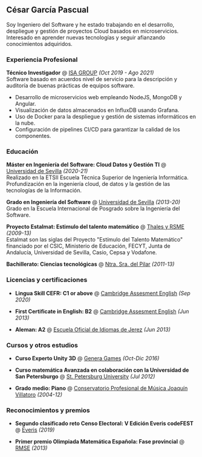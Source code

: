 ## César García Pascual

Soy Ingeniero del Software y he estado trabajando en el desarrollo, despliegue y gestión de proyectos Cloud basados en microservicios. Interesado en aprender nuevas tecnologías y seguir afianzando conocimientos adquiridos.

### Experiencia Profesional

**Técnico Investigador** @ [ISA GROUP](https://www.isa.us.es/3.0/) _(Oct 2019 - Ago 2021)_ <br>
Software basado en acuerdos nivel de servicio para la descripción y auditoría de buenas prácticas de equipos software.
- Desarrollo de microservicios web empleando NodeJS, MongoDB y Angular.
- Visualización de datos almacenados en InfluxDB usando Grafana.
- Uso de Docker para la despliegue y gestión de sistemas informáticos en la nube.
- Configuración de pipelines CI/CD para garantizar la calidad de los componentes.

### Educación

**Máster en Ingeniería del Software: Cloud Datos y Gestión TI** @ [Universidad de Sevilla](https://masteroficial.us.es/mis/index.html) _(2020-21)_ <br>
Realizado en la ETSII Escuela Técnica Superior de Ingeniería Informática. Profundización en la ingeniería cloud, de datos y la gestión de las tecnologías de la Información.

**Grado en Ingeniería del Software** @ [Universidad de Sevilla](https://www.informatica.us.es/index.php/grados/ingenieria-del-software) _(2013-20)_ <br>
Grado en la Escuela Internacional de Posgrado sobre la Ingeniería del Software.

**Proyecto Estalmat: Estimulo del talento matemático** @ [Thales y RSME](https://thales.cica.es/estalmat/) _(2009-13)_ <br>
Estalmat son las siglas del Proyecto "Estímulo del Talento Matemático" financiado por el CSIC, Ministerio de Educación, FECYT, Junta de Andalucía, Universidad de Sevilla, Casio, Cepsa y Vodafone.

**Bachillerato: Ciencias tecnológicas** @ [Ntra. Sra. del Pilar](https://marianistasjerez.org/) _(2011-13)_ <br>


### Licencias y certificaciones

- **Lingua Skill CEFR: C1 or above** @ [Cambridge Assesment English](https://www.cambridgeenglish.org/exams-and-tests/linguaskill/) _(Sep 2020)_ <br>

- **First Certificate in English: B2** @ [Cambridge Assesment English](https://www.cambridgeenglish.org/exams-and-tests/first/) _(Jun 2013)_ <br>

- **Aleman: A2** @ [Escuela Oficial de Idiomas de Jerez](http://www.eoijerez.com/) _(Jun 2013)_ <br>

### Cursos y otros estudios

- **Curso Experto Unity 3D** @ [Genera Games](https://genjoy.com/) _(Oct-Dic 2016)_ <br>

- **Curso matemática Avanzada en colaboración con la Universidad de San Petersburgo** @ [St. Petersburg University](https://english.spbu.ru/) _(Jul 2012)_ <br>

- **Grado medio: Piano** @ [Conservatorio Profesional de Música Joaquín Villatoro](https://www.cpmjerez.es/) _(2004-12)_ <br>

### Reconocimientos y premios

- **Segundo clasificado reto Censo Electoral: V Edición Everis codeFEST** @ [Everis](http://codefest.everis.com/) _(2019)_ <br>

- **Primer premio Olimpiada Matemática Española: Fase provincial** @ [RMSE](http://www.olimpiadamatematica.es/platea.pntic.mec.es/_csanchez/olimmain.html) _(2013)_ <br>
